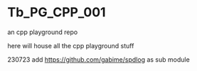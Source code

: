 # Tb_PG_CPP_001
an cpp playground repo

here will house all the cpp playground stuff 



230723
	add https://github.com/gabime/spdlog as sub module


